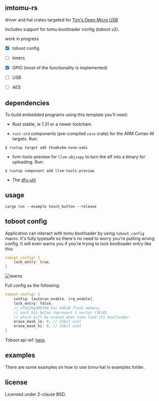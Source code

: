 imtomu-rs
---

driver and hal crates targeted for [Tim's Open Micro USB](http://tomu.im/)

Includes support for tomu-bootloader config (toboot v2).

work in progress

- [X] toboot config
- [ ] timers
- [X] GPIO (most of the functionality is implemented)
- [ ] USB
- [ ] AES


dependencies
---

To build embedded programs using this template you'll need:

- Rust stable, ie 1.31 or a newer toolchain.

- `rust-std` components (pre-compiled `core` crate) for the ARM Cortex-M
  targets. Run:
``` console
$ rustup target add thumbv6m-none-eabi
```

- llvm-tools-preview for `llvm-objcopy` to turn the elf into a binary for uploading. Run:
``` console
$ rustup component add llvm-tools-preview
```

- The [dfu-util](https://tomu.im/update#installing-dfu-util)


usage
---

```
cargo run --example touch_button --release

```
toboot config
---

Application can interact with tomu bootloader by using `toboot_config` macro.
It's fully typesafe so there's no need to worry you're putting wrong config. It will even warns you if you're trying to lock bootloader entry like this:
```rust
toboot_config! {
    lock_entry: true,
}
```

![warns](https://f4.fudanchii.net/shx/putty_(3)_2018-12-02_04-08-41.png)

Full config as the following:
```rust
toboot_config! {
    config: [autorun_enable, irq_enable],
    lock_entry: false,
    // efm32hg309f64 has 64KiB flash memory,
    // each bit below represent 1 sector (1KiB)
    // which will be erased when tomu load its bootloader
    erase_mask_lo: 0, // 32bit uint
    erase_mask_hi: 0, // 32bit uint
}
```

Toboot api ref: [here](https://github.com/im-tomu/tomu-bootloader/blob/master/API.md).

examples
---
There are some examples on how to use tomu-hal in examples folder.

license
---
Licensed under 2-clause BSD.
